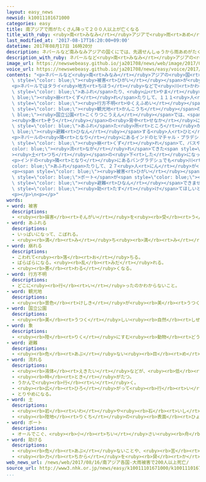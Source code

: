 ```yaml
---
layout: easy_news
newsid: k10011101671000
categories: easy
title: 南アジアで雨がたくさん降って２００人以上が亡くなる
title_with_ruby: <ruby>南<rt>みなみ</rt></ruby>アジアで<ruby>雨<rt>あめ</rt></ruby>がたくさん<ruby>降<rt>ふ</rt></ruby>って２００<ruby>人<rt>にん</rt></ruby><ruby>以上<rt>いじょう</rt></ruby>が<ruby>亡<rt>な</rt></ruby>くなる
last_modified_at: '2017-08-17T16:20:00+09:00'
datetime: 2017年08月17日 16時20分
description: ネパールなど南みなみアジアの国くにでは、先週せんしゅうから雨あめがたくさん降ふって大おおきな被害ひがいが出でています。
description_with_ruby: ネパールなど<ruby>南<rt>みなみ</rt></ruby>アジアの<ruby>国<rt>くに</rt></ruby>では、<ruby>先週<rt>せんしゅう</rt></ruby>から<ruby>雨<rt>あめ</rt></ruby>がたくさん<ruby>降<rt>ふ</rt></ruby>って<ruby>大<rt>おお</rt></ruby>きな<ruby>被害<rt>ひがい</rt></ruby>が<ruby>出<rt>で</rt></ruby>ています。
image_url: https://newswebeasy.github.io/ja201708/news/web/image/2017/08/17/k10011101671000.jpg
voice_url: https://newswebeasy.github.io/ja201708/news/easy/voice/2017/08/17/k10011101671000.mp3
contents: "<p>ネパールなど<ruby>南<rt>みなみ</rt></ruby>アジアの<ruby>国<rt>くに</rt></ruby>では、<ruby>先週<rt>せんしゅう</rt></ruby>から<ruby>雨<rt>あめ</rt></ruby>がたくさん<ruby>降<rt>ふ</rt></ruby>って<ruby>大<rt>おお</rt></ruby>きな<span\
  \ style=\"color: blue;\"><ruby>被害<rt>ひがい</rt></ruby></span>が<ruby>出<rt>で</rt></ruby>ています。</p>\n\
  <p>ネパールではタライ<ruby>地方<rt>ちほう</rt></ruby>などで<ruby>川<rt>かわ</rt></ruby>の<ruby>水<rt>みず</rt></ruby>が<span\
  \ style=\"color: blue;\">あふれ</span>たり、<ruby>山<rt>やま</rt></ruby>が<span style=\"color:\
  \ blue;\"><ruby>崩<rt>くず</rt></ruby>れ</span>たりして、１１１<ruby>人<rt>にん</rt></ruby>が<ruby>亡<rt>な</rt></ruby>くなりました。<span\
  \ style=\"color: blue;\"><ruby>行方不明<rt>ゆくえふめい</rt></ruby></span>の<ruby>人<rt>ひと</rt></ruby>も３０<ruby>人<rt>にん</rt></ruby><ruby>以上<rt>いじょう</rt></ruby>います。<ruby>道<rt>みち</rt></ruby>や<ruby>橋<rt>はし</rt></ruby>が<ruby>壊<rt>こわ</rt></ruby>れて、まちの<ruby>外<rt>そと</rt></ruby>に<ruby>行<rt>い</rt></ruby>くことができなくなっている<ruby>所<rt>ところ</rt></ruby>もあります。<span\
  \ style=\"color: blue;\"><ruby>観光地<rt>かんこうち</rt></ruby></span>の<span style=\"color:\
  \ blue;\"><ruby>国立公園<rt>こくりつこうえん</rt></ruby></span>では、<span style=\"color: blue;\"\
  ><ruby>象<rt>ぞう</rt></ruby></span>の<ruby>背中<rt>せなか</rt></ruby>に<ruby>乗<rt>の</rt></ruby>って<ruby>水<rt>みず</rt></ruby>が<span\
  \ style=\"color: blue;\">あふれ</span>た<ruby>所<rt>ところ</rt></ruby>から<span style=\"color:\
  \ blue;\"><ruby>避難<rt>ひなん</rt></ruby></span>する<ruby>人<rt>ひと</rt></ruby>もいました。</p>\n\
  <p>ネパールの<ruby>隣<rt>となり</rt></ruby>にあるインドのヒマチャル・プラデシュ<ruby>州<rt>しゅう</rt></ruby>では、<ruby>山<rt>やま</rt></ruby>が<span\
  \ style=\"color: blue;\"><ruby>崩<rt>くず</rt></ruby>れ</span>て、バスやオートバイが<span style=\"\
  color: blue;\"><ruby>流<rt>なが</rt></ruby>れ</span>てきた<span style=\"color: blue;\"\
  ><ruby>土<rt>つち</rt></ruby></span>の<ruby>下<rt>した</rt></ruby>になったりして、８１<ruby>人<rt>にん</rt></ruby>が<ruby>亡<rt>な</rt></ruby>くなりました。</p>\n\
  <p>インドの<ruby>隣<rt>となり</rt></ruby>にあるバングラデシュでも<ruby>川<rt>かわ</rt></ruby>が<span style=\"\
  color: blue;\">あふれ</span>たりして、２７<ruby>人<rt>にん</rt></ruby>が<ruby>亡<rt>な</rt></ruby>くなりました。３つの<ruby>国<rt>くに</rt></ruby>で<ruby>亡<rt>な</rt></ruby>くなった<ruby>人<rt>ひと</rt></ruby>は２００<ruby>人<rt>にん</rt></ruby><ruby>以上<rt>いじょう</rt></ruby>になっています。</p>\n\
  <p><span style=\"color: blue;\"><ruby>被害<rt>ひがい</rt></ruby></span>を<ruby>受<rt>う</rt></ruby>けた<ruby>人<rt>ひと</rt></ruby>たちは「<span\
  \ style=\"color: blue;\">ボート</span>が<span style=\"color: blue;\"><ruby>助<rt>たす</rt></ruby>け</span>に<ruby>来<rt>こ</rt></ruby>ないので<span\
  \ style=\"color: blue;\"><ruby>避難<rt>ひなん</rt></ruby></span>できません」とか、「<ruby>食<rt>た</rt></ruby>べ<ruby>物<rt>もの</rt></ruby>がありません」などと<ruby>話<rt>はな</rt></ruby>して、<ruby>早<rt>はや</rt></ruby>く<span\
  \ style=\"color: blue;\"><ruby>助<rt>たす</rt></ruby>け</span>てほしいと<ruby>言<rt>い</rt></ruby>っています。</p>\n\
  <p></p>\n<p></p>"
words:
- word: 被害
  descriptions:
  - <ruby><rb>損害</rb><rt>そんがい</rt></ruby>を<ruby><rb>受</rb><rt>う</rt></ruby>けること。また、<ruby><rb>受</rb><rt>う</rt></ruby>けた<ruby><rb>害</rb><rt>がい</rt></ruby>。
- word: あふれる
  descriptions:
  - いっぱいになって、こぼれる。
  - <ruby><rb>満</rb><rt>み</rt></ruby>ち<ruby><rb>満</rb><rt>み</rt></ruby>ちている。いっぱいである。
- word: 崩れる
  descriptions:
  - こわれて<ruby><rb>落</rb><rt>お</rt></ruby>ちる。
  - ばらばらになる。<ruby><rb>乱</rb><rt>みだ</rt></ruby>れる。
  - <ruby><rb>悪</rb><rt>わる</rt></ruby>くなる。
- word: 行方不明
  descriptions:
  - どこに<ruby><rb>行</rb><rt>い</rt></ruby>ったのかわからないこと。
- word: 観光地
  descriptions:
  - <ruby><rb>景色</rb><rt>けしき</rt></ruby>が<ruby><rb>美</rb><rt>うつく</rt></ruby>しかったり、<ruby><rb>名所</rb><rt>めいしょ</rt></ruby>があったりして、<ruby><rb>多</rb><rt>おお</rt></ruby>くの<ruby><rb>人々</rb><rt>ひとびと</rt></ruby>が<ruby><rb>見物</rb><rt>けんぶつ</rt></ruby>に<ruby><rb>集</rb><rt>あつ</rt></ruby>まる<ruby><rb>所</rb><rt>ところ</rt></ruby>。
- word: 国立公園
  descriptions:
  - <ruby><rb>美</rb><rt>うつく</rt></ruby>しい<ruby><rb>自然</rb><rt>しぜん</rt></ruby>を<ruby><rb>守</rb><rt>まも</rt></ruby>り、<ruby><rb>国民</rb><rt>こくみん</rt></ruby>の<ruby><rb>健康</rb><rt>けんこう</rt></ruby>などに<ruby><rb>役立</rb><rt>やくだ</rt></ruby>たせるために、<ruby><rb>国</rb><rt>くに</rt></ruby>が<ruby><rb>決</rb><rt>き</rt></ruby>めて、<ruby><rb>管理</rb><rt>かんり</rt></ruby>する<ruby><rb>公園</rb><rt>こうえん</rt></ruby>。
- word: 象
  descriptions:
  - <ruby><rb>陸</rb><rt>りく</rt></ruby>にすむ<ruby><rb>動物</rb><rt>どうぶつ</rt></ruby>の<ruby><rb>中</rb><rt>なか</rt></ruby>で、いちばん<ruby><rb>大</rb><rt>おお</rt></ruby>きな<ruby><rb>哺乳動物</rb><rt>ほにゅうどうぶつ</rt></ruby>。アフリカゾウとインドゾウとがいる。<ruby><rb>長</rb><rt>なが</rt></ruby>い<ruby><rb>鼻</rb><rt>はな</rt></ruby>と<ruby><rb>大</rb><rt>おお</rt></ruby>きなきばを<ruby><rb>持</rb><rt>も</rt></ruby>つ。
- word: 避難
  descriptions:
  - <ruby><rb>危</rb><rt>あぶ</rt></ruby>ない<ruby><rb>目</rb><rt>め</rt></ruby>にあわないように、にげること。
- word: 流れる
  descriptions:
  - <ruby><rb>液体</rb><rt>えきたい</rt></ruby>などが、<ruby><rb>低</rb><rt>ひく</rt></ruby>いほうへ<ruby><rb>動</rb><rt>うご</rt></ruby>く。
  - <ruby><rb>時</rb><rt>とき</rt></ruby>がたつ。
  - うかんで<ruby><rb>行</rb><rt>い</rt></ruby>く。
  - <ruby><rb>広</rb><rt>ひろ</rt></ruby>がって<ruby><rb>行</rb><rt>い</rt></ruby>く。
  - とりやめになる。
- word: 土
  descriptions:
  - <ruby><rb>岩</rb><rt>いわ</rt></ruby>や<ruby><rb>石</rb><rt>いし</rt></ruby>がくだけて、<ruby><rb>粉</rb><rt>こな</rt></ruby>になったもの。どろ。
  - <ruby><rb>陸地</rb><rt>りくち</rt></ruby>の<ruby><rb>表面</rb><rt>ひょうめん</rt></ruby>。<ruby><rb>地面</rb><rt>じめん</rt></ruby>。
- word: ボート
  descriptions:
  - オールでこぐ、<ruby><rb>小</rb><rt>ちい</rt></ruby>さい<ruby><rb>舟</rb><rt>ふね</rt></ruby>。
- word: 助ける
  descriptions:
  - <ruby><rb>危</rb><rt>あぶ</rt></ruby>ないことや、<ruby><rb>苦</rb><rt>くる</rt></ruby>しいことから、<ruby><rb>救</rb><rt>すく</rt></ruby>う。
  - <ruby><rb>力</rb><rt>ちから</rt></ruby>を<ruby><rb>貸</rb><rt>か</rt></ruby>す。<ruby><rb>手伝</rb><rt>てつだ</rt></ruby>う。
web_news_url: /news/web/2017/08/16/南アジア各国-大雨被害で200人以上死亡/
source_url: http://www3.nhk.or.jp/news/easy/k10011101671000/k10011101671000.html
...
```

